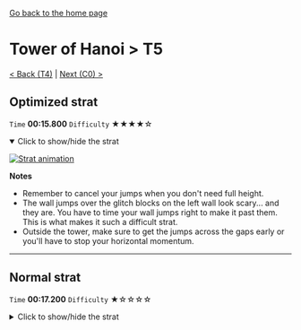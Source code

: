 [Go back to the home page](https://github.com/Doublevil/scbspeedrun)

# Tower of Hanoi > T5

[< Back (T4)](https://github.com/Doublevil/scbspeedrun/blob/main/levels/T/T4.md) | [Next (C0) >](https://github.com/Doublevil/scbspeedrun/blob/main/levels/C/C0.md)

## Optimized strat

`Time` **00:15.800** `Difficulty` ★★★★☆
<details open>
  <summary>Click to show/hide the strat</summary>

  [![Strat animation](https://github.com/Doublevil/scbspeedrun/blob/main/media/levels/T/T5_OptimizedStrat.webp)](https://github.com/Doublevil/scbspeedrun/blob/main/media/levels/T/T5_OptimizedStrat.mp4?raw=true)

  **Notes**
  - Remember to cancel your jumps when you don't need full height.
  - The wall jumps over the glitch blocks on the left wall look scary... and they are. You have to time your wall jumps right to make it past them. This is what makes it such a difficult strat.
  - Outside the tower, make sure to get the jumps across the gaps early or you'll have to stop your horizontal momentum.
</details>

---
## Normal strat

`Time` **00:17.200** `Difficulty` ★☆☆☆☆
<details>
  <summary>Click to show/hide the strat</summary>

  [![Strat animation](https://github.com/Doublevil/scbspeedrun/blob/main/media/levels/T/T5_Strat.webp)](https://github.com/Doublevil/scbspeedrun/blob/main/media/levels/T/T5_Strat.mp4?raw=true)

  **Notes**
  - Inside the tower, canceling jumps saves quite a bit of time.
  - Outside the tower, make sure to get the jumps across the gaps early or you'll have to stop your horizontal momentum.
</details>
